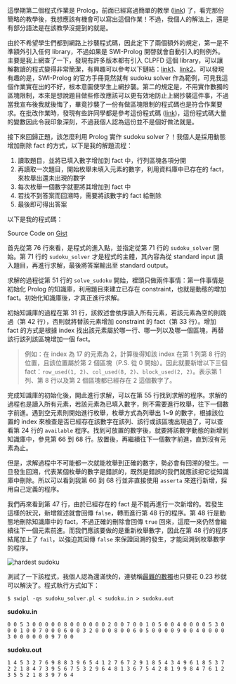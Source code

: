 <!--
[date]: 2013-07-22
[title]: 使用 Prolog 求解數獨
[name]: use-prolog-to-solve-sudoku
[tag]: Prolog, sudoku, SWI-Prolog
[photo]: http://i.minus.com/jb0jdFbhXNCUR4.png
-->

這學期第二個程式作業是 Prolog，前面已經寫過簡單的教學 ([link][1]) 了，看完那份簡略的教學後，我想應該有機會可以寫出這個作業！不過，我個人的解法上，還是有部分語法是在該教學沒提到的就是。

由於不希望學生們都到網路上抄襲程式碼，因此定下了兩個額外的規定，第一是不準額外引入任何 library，不過如果是 SWI-Prolog 開啓就會自動引入的則例外。主要是我上網查了一下，發現有許多版本都有引入 CLPFD 這個 library，可以讓解數讀的程式變得非常簡潔，有興趣可以參考以下鏈結：[link1][2]、[link2][3]。可以發現有趣的是，SWI-Prolog 的官方手冊竟然就有 sudoku solver 作為範例，可見我這個作業實在出的不好，根本意圖使學生上網抄襲。第二的規定是，不用實作數獨的區塊限制，本來是想說題目做些修改應該可以更有效地防止上網抄襲這件事，不過當我宣布後我就後悔了，畢竟抄襲了一份有做區塊限制的程式碼也是符合作業要求。在批改作業時，發現有些許同學都是參考這份程式碼 ([link][4])，這份程式碼大量的變數因此令我印象深刻，不過我個人認為這份並不是個好做法就是。

接下來回歸正題，該怎麼利用 Prolog 實作 sudoku solver？！我個人是採用動態增加刪除 fact 的方式，以下是我的解題流程：

1. 讀取題目，並將已填入數字增加到 fact 中，行列區塊各項分開
2. 再讀取一次題目，開始枚舉未填入元素的數字，利用資料庫中已存在的 fact，來枚舉出還未出現的數字
3. 每次枚舉一個數字就要將其增加到 fact 中
4. 若找不到答案而回溯時，需要將該數字的 fact 給刪除
5. 最後即可得出答案

以下是我的程式碼：

<script src="https://gist.github.com/KuoE0/6049175.js"></script>

Source Code on [Gist][6]

首先從第 76 行來看，是程式的進入點，並指定從第 71 行的 `sudoku_solver` 開始。第 71 行的 `sudoku_solver` 才是程式的主體，其內容為從 standard input 讀入題目，再進行求解，最後將答案輸出至 standard output。

求解的過程從第 51 行的 `solve_sudoku` 開始，裡頭只做兩件事情：第一件事情是初始化 Prolog 的知識庫，利用題目來建立已存在 constraint，也就是動態的增加 fact。初始化知識庫後，才真正進行求解。

初始知識庫的過程在第 31 行，該敘述會依序讀入所有元素，若該元素為空的則跳過（第 42 行），否則就將替該元素增加 constraint 的 fact（第 33 行）。增加 fact 的方式是根據 index 找出該元素屬於哪一行、哪一列以及哪一個區塊，再替該行該列該區塊增加一個 fact。

> 例如：在 index 為 17 的元素為 2，計算後得知該 index 在第 1 列第 8 行的位置，且該位置屬於第 2 個區塊（P.S. 從 0 開始）。因此就要新增以下三個 fact：`row_used(1, 2)`、`col_used(8, 2)`、`block_used(2, 2)`。表示第 1 列、第 8 行以及第 2 個區塊都已經存在 2 這個數字了。

完成知識庫的初始化後，開此進行求解，可以在第 55 行找到求解的程序。求解的過程也是讀入所有元素，若該元素為已填入數字，則不需要進行枚舉，往下一個數字前進。遇到空元素則開始進行枚舉，枚舉方式為列舉出 1~9 的數字，根據該位置的 index 來檢查是否已經存在該數字在該列、該行或該區塊出現過了，可以查看第 24 行的 `available` 程序。找到可放置的數字後，就要將該數字動態的新增到知識庫中，參見第 66 到 68 行。放置後，再繼續往下一個數字前進，直到沒有元素為止。

但是，求解過程中不可能都一次就能枚舉到正確的數字，勢必會有回溯的發生。一旦發生回溯，代表某個枚舉的數字是錯誤的，既然是錯誤的我們就應該把它從知識庫中刪除。所以可以看到我第 66 到 68 行並非直接使用 `asserta` 來進行新增，採用自己定義的程序。

我們再來看到第 47 行，由於已經存在的 fact 是不能再進行一次新增的。若發生這樣的狀況，新增敘述就會回傳 `false`，轉而進行第 48 行的程序。第 48 行是動態地刪除知識庫中的 fact，不過正確的刪除會回傳 `true` 回來，這麼一來仍然會繼續往下一個元素前進。而我們應該要做的是重新枚舉數字，因此在第 48 行的程序結尾加上了 `fail`，以強迫其回傳 `false` 來保證回溯的發生，才能回溯到枚舉數字的程序。

![hardest sudoku][p1]

測試了一下該程式，我個人認為還滿快的，連號稱[最難的數獨][5]也只要花 0.23 秒就可以解決了。程式執行方式如下：

```
$ swipl -qs sudoku_solver.pl < sudoku.in > sudoku.out
```

**sudoku.in**

```
0 0 5 3 0 0 0 0 0 8 0 0 0 0 0 0 2 0 0 7 0 0 1 0 5 0 0 4 0 0 0 0 5 3 0 0 0 1 0 0 7 0 0 0 6 0 0 3 2 0 0 0 8 0 0 6 0 5 0 0 0 0 9 0 0 4 0 0 0 0 3 0 0 0 0 0 0 9 7 0 0
```

**sudoku.out**

```
1 4 5 3 2 7 6 9 8 8 3 9 6 5 4 1 2 7 6 7 2 9 1 8 5 4 3 4 9 6 1 8 5 3 7 2 2 1 8 4 7 3 9 5 6 7 5 3 2 9 6 4 8 1 3 6 7 5 4 2 8 1 9 9 8 4 7 6 1 2 3 5 5 2 1 8 3 9 7 6 4 
```

[1]: http://kuoe0.ch/2288/prolog-tutorial/
[2]: http://programmablelife.blogspot.tw/2012/07/prolog-sudoku-solver-explained.html
[3]: http://www.swi-prolog.org/pldoc/doc_for?object=transpose/2
[4]: http://www.karthiknadig.com/2012/03/01/sudoku-in-prolog/
[5]: http://www.telegraph.co.uk/science/science-news/9359579/Worlds-hardest-sudoku-can-you-crack-it.html
[6]: https://gist.github.com/KuoE0/6049175

[p1]: http://i.minus.com/jIBWSsYnEOCcF.jpg
